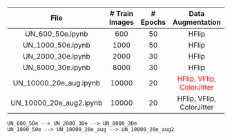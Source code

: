 File | # Train Images | # Epochs | Data Augmentation | Continue Trained On 
:--------:|:--------------:|:--------:|:-----------------:|:---------------:|
UN_600_50e.ipynb | 600 | 50 | HFlip | × 
UN_1000_50e.ipynb | 1000 | 50 | HFlip | ×
UN_2000_30e.ipynb  | 2000 | 30 | HFlip | UN_600_50e.ipynb
UN_8000_30e.ipynb  | 8000 | 30 | HFlip | UN_2000_30e.ipynb 
UN_10000_20e_aug.ipynb  |  10000   |   20   |     <font color=red>HFlip, VFlip, ColorJitter</font>      |   UN_1000_50e.ipynb
UN_10000_20e_aug2.ipynb |  10000   |   20   |     HFlip, VFlip, ColorJitter      |   UN_10000_20e_aug.ipynb<br>

`UN_600_50e --> UN_2000_30e --> UN_8000_30e`<br>
`UN_1000_50e --> UN_10000_20e_aug --> UN_10000_20e_aug2`
